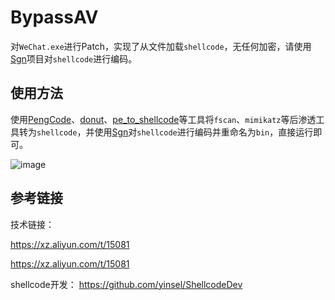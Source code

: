 # BypassAV

对`WeChat.exe`进行Patch，实现了从文件加载`shellcode`，无任何加密，请使用[Sgn](https://github.com/EgeBalci/sgn)项目对`shellcode`进行编码。

## 使用方法

使用[PengCode](https://github.com/Mephostophiles/PengCode)、[donut](https://github.com/TheWover/donut)、[pe_to_shellcode](https://github.com/hasherezade/pe_to_shellcode)等工具将`fscan`、`mimikatz`等后渗透工具转为`shellcode`，并使用[Sgn](https://github.com/EgeBalci/sgn)对`shellcode`进行编码并重命名为`bin`，直接运行即可。

![image](https://github.com/user-attachments/assets/1d5bf6be-cdb7-4bb8-9745-6cd8db46eca7)

## 参考链接

技术链接：

https://xz.aliyun.com/t/15081

https://xz.aliyun.com/t/15081

shellcode开发：
https://github.com/yinsel/ShellcodeDev
